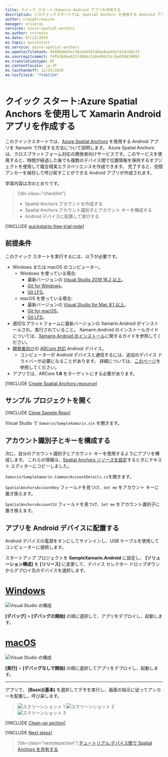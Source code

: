 ```yaml
---
title: クイック スタート:Xamarin Android アプリを作成する
description: このクイックスタートでは、Spatial Anchors を使用する Android アプリを Xamarin でビルドする方法について説明します。
author: craigktreasure
manager: vriveras
services: azure-spatial-anchors
ms.author: crtreasu
ms.date: 07/22/2019
ms.topic: quickstart
ms.service: azure-spatial-anchors
ms.openlocfilehash: 94906d645ec38a24d54536ee8aa93e7418c8dc35
ms.sourcegitcommit: f4f626d6e92174086c530ed9bf3ccbe058639081
ms.translationtype: HT
ms.contentlocale: ja-JP
ms.lasthandoff: 12/25/2019
ms.locfileid: "75465184"
---
```

# <a name="quickstart-create-a-xamarin-android-app-with-azure-spatial-anchors"></a>クイック スタート:Azure Spatial Anchors を使用して Xamarin Android アプリを作成する

このクイックスタートでは、[Azure Spatial Anchors](../overview.md) を使用する Android アプリを Xamarin で作成する方法について説明します。 Azure Spatial Anchors は、クロスプラットフォーム対応の開発者向けサービスです。このサービスを使用すると、時間が経過した後でも複数のデバイス間で位置情報を保持するオブジェクトを使用して複合現実エクスペリエンスを作成できます。 完了すると、空間アンカーを保存して呼び戻すことができる Android アプリが作成されます。

学習内容は次のとおりです。

> [!div class="checklist"]
> * Spatial Anchors アカウントを作成する
> * Spatial Anchors アカウント識別子とアカウント キーを構成する
> * Android デバイスに配置して実行する

[!INCLUDE [quickstarts-free-trial-note](../../../includes/quickstarts-free-trial-note.md)]

## <a name="prerequisites"></a>前提条件

このクイック スタートを実行するには、以下が必要です。
- Windows または macOS のコンピューター。
  - Windows を使っている場合:
    - 最新バージョンの <a href="https://www.visualstudio.com/downloads/" target="_blank">Visual Studio 2019 16.2 以上</a>。
    - <a href="https://git-scm.com/download/win" target="_blank">Git for Windows</a>。
    - <a href="https://git-lfs.github.com/">Git LFS</a>。
  - macOS を使っている場合:
    - 最新バージョンの <a href="https://docs.microsoft.com/visualstudio/mac/installation?view=vsmac-2019" target="_blank">Visual Studio for Mac 8.1 以上</a>。
    - <a href="https://git-scm.com/download/mac" target="_blank">Git for macOS</a>。
    - <a href="https://git-lfs.github.com/">Git LFS</a>。
- 適切なプラットフォームに最新バージョンの Xamarin.Android がインストールされ、実行されていること。 Xamarin.Android のインストールガイドについては、[Xamarin.Android のインストール](https://docs.microsoft.com/xamarin/android/get-started/installation/index)に関するガイドを参照してください。
- <a href="https://developer.android.com/studio/debug/dev-options" target="_blank">開発者向け</a>の <a href="https://developers.google.com/ar/discover/supported-devices" target="_blank">ARCore 対応</a> Android デバイス。
  - コンピューターが Android デバイスと通信するには、追加のデバイス ドライバーが必要になることがあります。 詳細については、[このページ](https://developer.android.com/studio/run/device.html)を参照してください。
- アプリでは、ARCore **1.8** をターゲットにする必要があります。

[!INCLUDE [Create Spatial Anchors resource](../../../includes/spatial-anchors-get-started-create-resource.md)]

## <a name="open-the-sample-project"></a>サンプル プロジェクトを開く

[!INCLUDE [Clone Sample Repo](../../../includes/spatial-anchors-clone-sample-repository.md)]

Visual Studio で `Xamarin/SampleXamarin.sln` を開きます。

## <a name="configure-account-identifier-and-key"></a>アカウント識別子とキーを構成する

次に、自分のアカウント識別子とアカウント キーを使用するようにアプリを構成します。 これらの情報は、[Spatial Anchors リソースを設定](#create-a-spatial-anchors-resource)するときにテキスト エディターにコピーしました。

`Xamarin/SampleXamarin.Common/AccountDetails.cs`を開きます。

`SpatialAnchorsAccountKey` フィールドを見つけ、`Set me` をアカウント キーに置き換えます。

`SpatialAnchorsAccountId` フィールドを見つけ、`Set me` をアカウント識別子に置き換えます。

## <a name="deploy-the-app-to-your-android-device"></a>アプリを Android デバイスに配置する

Android デバイスの電源をオンにしてサインインし、USB ケーブルを使用してコンピューターに接続します。

スタートアップ プロジェクトを **SampleXamarin.Android** に設定し、 **[ソリューション構成]** を **[リリース]** に変更して、デバイス セレクター ドロップダウンからデプロイ先のデバイスを選択します。

# <a name="windowstabdeploy-windows"></a>[Windows](#tab/deploy-windows)

![Visual Studio の構成](./media/get-started-xamarin-android/visual-studio-windows-configuration.png)

**[デバッグ]**  >  **[デバッグの開始]** の順に選択して、アプリをデプロイし、起動します。

# <a name="macostabdeploy-macos"></a>[macOS](#tab/deploy-macos)

![Visual Studio の構成](./media/get-started-xamarin-android/visual-studio-macos-configuration.jpg)

**[実行]**  >  **[デバッグなしで開始]** の順に選択してアプリをデプロイし、起動します。

---

アプリで、 **[Basic]\(基本\)** を選択してデモを実行し、画面の指示に従ってアンカーを配置し、呼び戻します。

> ![スクリーンショット 1](./media/get-started-xamarin-android/screenshot-1.jpg)
> ![スクリーンショット 2](./media/get-started-xamarin-android/screenshot-2.jpg)
> ![スクリーンショット 3](./media/get-started-xamarin-android/screenshot-3.jpg)

[!INCLUDE [Clean-up section](../../../includes/clean-up-section-portal.md)]

[!INCLUDE [Next steps](../../../includes/spatial-anchors-quickstarts-nextsteps.md)]

> [!div class="nextstepaction"]
> [チュートリアル:デバイス間で Spatial Anchors を共有する](../tutorials/tutorial-share-anchors-across-devices.md)
